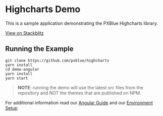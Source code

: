 # Highcharts Demo
This is a sample application demonstrating the PXBlue Highcharts library.

[View on Stackblitz](https://stackblitz.com/github/pxblue/highcharts/tree/master/demo-angular)

## Running the Example
```
git clone https://github.com/pxblue/highcharts
yarn install
cd demo-angular
yarn install
yarn start
```
> **NOTE**: running the demo will use the latest src files from the repository and NOT the themes that are published on NPM.

For additional information read our [Angular Guide](https://pxblue.github.io/development/frameworks-web/angular) and our [Environment Setup](https://pxblue.github.io/development/environment)
